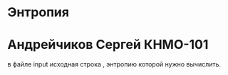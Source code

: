 # Энтропия
# Андрейчиков Сергей КНМО-101
в файле input исходная строка , энтропию которой нужно вычислить.

